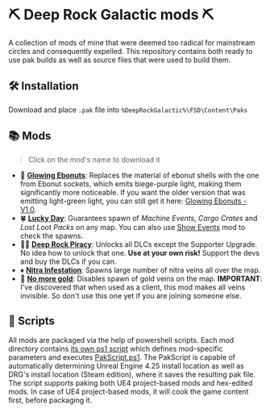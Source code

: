 # ⛏ Deep Rock Galactic mods ⛏

A collection of mods of mine that were deemed too radical for mainstream circles and consequently expelled. This repository contains both ready to use pak builds as well as source files that were used to build them.

## 🛠 Installation

Download and place `.pak` file into `%DeepRockGalactic%\FSD\Content\Paks`

## 📚 Mods
> Click on the mod's name to download it
- 🥜 **[Glowing Ebonuts]**: Replaces the material of ebonut shells with the one from Ebonut sockets, which emits biege-purple light, making them significantly more noticeable. If you want the older version that was emitting light-green light, you can still get it here: [Glowing Ebonuts - V1.0].
- 🍀 **[Lucky Day]**: Guarantees spawn of *Machine Events*, *Cargo Crates* and *Lost Loot Packs* on any map. You can also use [Show Events] mod to check the spawns.
- 🏴‍☠️ **[Deep Rock Piracy]**: Unlocks all DLCs except the Supporter Upgrade. No idea how to unlock that one. **Use at your own risk!** Support the devs and buy the DLCs if you can.
- ♦️ **[Nitra Infestation]**: Spawns large number of nitra veins all over the map.
- 🚫 **[No more gold]**: Disables spawn of gold veins on the map. **IMPORTANT**: I've discovered that when used as a client, this mod makes all veins invisible. So don't use this one yet if you are joining someone else.

## 📜 Scripts
All mods are packaged via the help of powershell scripts. Each mod directory contains [its own ps1 script](./GlowingEbonuts/GlowingEbonuts.ps1) which defines mod-specific parameters and executes [PakScript.ps1](./PakScript.ps1).
The PakScript is capable of automatically determining Unreal Engine 4.25 install location as well as DRG's install location (Steam edition), where it saves the resulting pak file.
The script supports paking both UE4 project-based mods and hex-edited mods. In case of UE4 project-based mods, it will cook the game content first, before packaging it.

[Show Events]: https://github.com/ArcticEcho/DRG-Mods/tree/c91790e4bf2d70006ef3d911ab97fac67fd5f232/Quality%20of%20Life/HUD#show-events---v111

[Glowing Ebonuts]: https://github.com/humping-koala/drg-mods/raw/master/build/Glowing%20Ebonuts%20-%20V1.1%20_P.pak
[Glowing Ebonuts - V1.0]: https://github.com/humping-koala/drg-mods/raw/master/build/Glowing%20Ebonuts%20-%20V1.0%20_P.pak
[Lucky Day]: https://github.com/humping-koala/drg-mods/raw/master/build/Lucky%20Day%20-%20V1.1%20_P.pak
[Deep Rock Piracy]: https://github.com/humping-koala/drg-mods/raw/master/build/Deep%20Rock%20Piracy%20-%20V1.0%20_P.pak
[Nitra Infestation]: https://github.com/humping-koala/drg-mods/raw/master/build/Nitra%20Infestation%20-%20V1.0%20_P.pak
[No more gold]: https://github.com/humping-koala/drg-mods/raw/master/build/No%20more%20gold%20-%20V1.0%20_P.pak